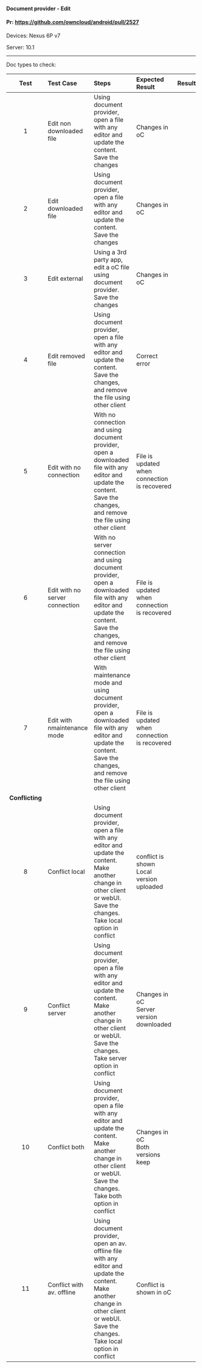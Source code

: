 #### Document provider - Edit

#### Pr: https://github.com/owncloud/android/pull/2527

Devices: Nexus 6P v7

Server: 10.1


---

Doc types to check:

 
| Test | Test Case | Steps | Expected Result | Result | Related Comment
| :----: | :-------- | :---- | :-------------- | :-----: | :------
| 1 | Edit non downloaded file | Using document provider, open a file with any editor and update the content.<br>Save the changes | Changes in oC  |  |
| 2 | Edit downloaded file | Using document provider, open a file with any editor and update the content.<br>Save the changes | Changes in oC  |  |
| 3 | Edit external | Using a 3rd party app, edit a oC file using document provider.<br>Save the changes | Changes in oC  |  |
| 4 | Edit removed file | Using document provider, open a file with any editor and update the content.<br>Save the changes, and remove the file using other client | Correct error  |  |
| 5 | Edit with no connection | With no connection and using document provider, open a downloaded  file with any editor and update the content.<br>Save the changes, and remove the file using other client | File is updated when connection is recovered  |  |
| 6 | Edit with no server connection | With no server connection and using document provider, open a downloaded file with any editor and update the content.<br>Save the changes, and remove the file using other client | File is updated when connection is recovered  |  |
| 7 | Edit with nmaintenance mode | With maintenance mode and using document provider, open a downloaded file with any editor and update the content.<br>Save the changes, and remove the file using other client | File is updated when connection is recovered  |  |
|**Conflicting**|||||
| 8 | Conflict local | Using document provider, open a file with any editor and update the content.<br>Make another change in other client or webUI.<br>Save the changes.<br>Take local option in conflict | conflict is shown <br>Local version uploaded  |  |
| 9 | Conflict server | Using document provider, open a file with any editor and update the content.<br>Make another change in other client or webUI.<br>Save the changes.<br>Take server option in conflict | Changes in oC<br>Server version downloaded  |  |
| 10 | Conflict both | Using document provider, open a file with any editor and update the content.<br>Make another change in other client or webUI.<br>Save the changes.<br>Take both option in conflict | Changes in oC<br>Both versions keep  |  |
| 11 | Conflict with av. offline | Using document provider, open an av. offline file with any editor and update the content.<br>Make another change in other client or webUI.<br>Save the changes.<br>Take local option in conflict | Conflict is shown in oC  |  |